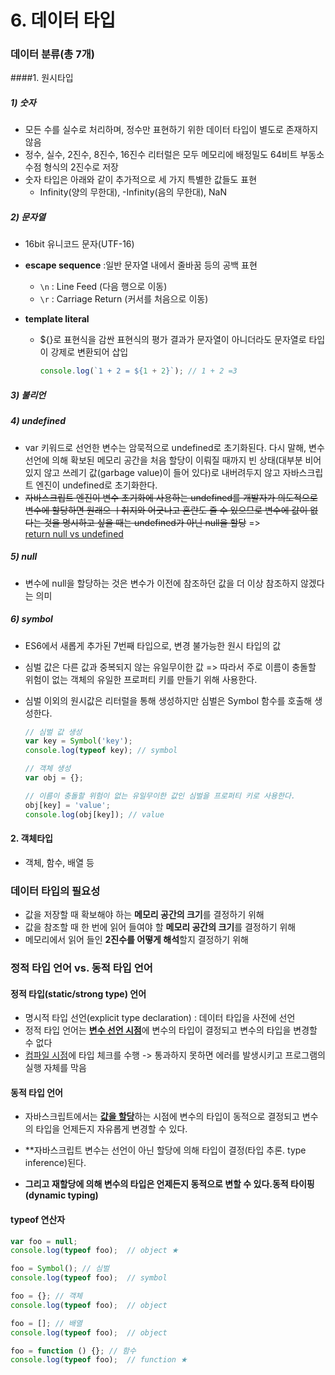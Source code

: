 # 6. 데이터 타입

### 데이터 분류(총 7개)

####1. 원시타입

##### 1) 숫자

* 모든 수를 실수로 처리하며, 정수만 표현하기 위한 데이터 타입이 별도로 존재하지 않음
* 정수, 실수, 2진수, 8진수, 16진수 리터럴은 모두 메모리에 배정밀도 64비트 부동소수점 형식의 2진수로 저장
* 숫자 타입은 아래와 같이 추가적으로 세 가지 특별한 값들도 표현
  * Infinity(양의 무한대), -Infinity(음의 무한대), NaN

##### 2) 문자열

* 16bit 유니코드 문자(UTF-16)

* **escape sequence** :일반 문자열 내에서 줄바꿈 등의 공백 표현

  * `\n` : Line Feed (다음 행으로 이동)
  * `\r` : Carriage Return (커서를 처음으로 이동)

* **template literal**

  * ${}로 표현식을 감싼 표현식의 평가 결과가 문자열이 아니더라도 문자열로 타입이 강제로 변환되어 삽입

    ```javascript
    console.log(`1 + 2 = ${1 + 2}`); // 1 + 2 =3
    ```

##### 3) 불리언

##### 4) undefined

* var 키워드로 선언한 변수는 암묵적으로 undefined로 초기화된다. 다시 말해, 변수 선언에 의해 확보된 메모리 공간을 처음 할당이 이뤄질 때까지 빈 상태(대부분 비어 있지 않고 쓰레기 값(garbage value)이 들어 있다)로 내버려두지 않고 자바스크립트 엔진이 undefined로 초기화한다.
* ~~자바스크립트 엔진이 변수 초기화에 사용하는 undefined를 개발자가 의도적으로 변수에 할당하면 원래으 ㅣ취지와 어긋나고 혼란도 줄 수 있으므로 변수에 값이 없다는 것을 명시하고 싶을 때는 undefined가 아닌 null을 할당~~ => <a href="https://github.com/yeonjuan/dev-blog/blob/master/JavaScript/return-null-vs-undefined.md">return null vs undefined</a>

##### 5) null

* 변수에 null을 할당하는 것은 변수가 이전에 참조하던 값을 더 이상 참조하지 않겠다는 의미

##### 6) symbol

* ES6에서 새롭게 추가된 7번째 타입으로, 변경 불가능한 원시 타입의 값

* 심벌 값은 다른 값과 중복되지 않는 유일무이한 값 => 따라서 주로 이름이 충돌할 위험이 없는 객체의 유일한 프로퍼티 키를 만들기 위해 사용한다.

* 심벌 이외의 원시값은 리터럴을 통해 생성하지만 심벌은 Symbol 함수를 호출해 생성한다.

  ```javascript
  // 심벌 값 생성
  var key = Symbol('key');
  console.log(typeof key); // symbol
  
  // 객체 생성
  var obj = {};
  
  // 이름이 충돌할 위험이 없는 유일무이한 값인 심벌을 프로퍼티 키로 사용한다.
  obj[key] = 'value';
  console.log(obj[key]); // value
  ```

#### 2. 객체타입

* 객체, 함수, 배열 등



### 데이터 타입의 필요성

- 값을 저장할 때 확보해야 하는 **메모리 공간의 크기**를 결정하기 위해
- 값을 참조할 때 한 번에 읽어 들여야 할 **메모리 공간의 크기**를 결정하기 위해
- 메모리에서 읽어 들인 **2진수를 어떻게 해석**할지 결정하기 위해



### 정적 타입 언어 vs. 동적 타입 언어

#### 정적 타입(static/strong type) 언어

* 명시적 타입 선언(explicit type declaration) : 데이터 타입을 사전에 선언
* 정적 타입 언어는 <u>**변수 선언 시점**</u>에 변수의 타입이 결정되고 변수의 타입을 변경할 수 없다
* <u>컴파일 시점</u>에 타입 체크를 수행 -> 통과하지 못하면 에러를 발생시키고 프로그램의 실행 자체를 막음

#### 동적 타입 언어

* 자바스크립트에서는 <u>**값을 할당**</u>하는 시점에 변수의 타입이 동적으로 결정되고 변수의 타입을 언제든지 자유롭게 변경할 수 있다.

* **자바스크립트 변수는 선언이 아닌 할당에 의해 타입이 결정(타입 추론. type inference)된다.
* **그리고 재할당에 의해 변수의 타입은 언제든지 동적으로 변할 수 있다.동적 타이핑(dynamic typing)**

#### **typeof 연산자**

```javascript
var foo = null;
console.log(typeof foo);  // object ★

foo = Symbol(); // 심벌
console.log(typeof foo);  // symbol

foo = {}; // 객체
console.log(typeof foo);  // object

foo = []; // 배열
console.log(typeof foo);  // object

foo = function () {}; // 함수
console.log(typeof foo);  // function ★
```

